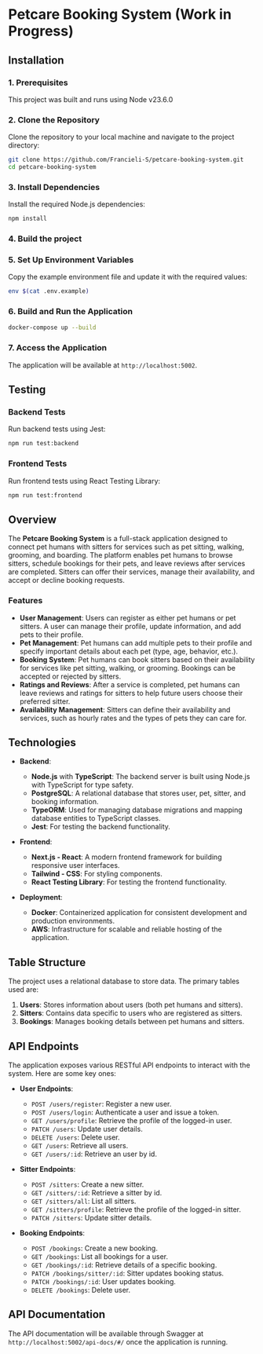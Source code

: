 # Petcare Booking System (Work in Progress)

## Installation

### 1. Prerequisites

This project was built and runs using Node v23.6.0

### 2. Clone the Repository

Clone the repository to your local machine and navigate to the project directory:

```bash
git clone https://github.com/Francieli-S/petcare-booking-system.git
cd petcare-booking-system
```

### 3. Install Dependencies

Install the required Node.js dependencies:

```bash
npm install
```

### 4. Build the project

### 5. Set Up Environment Variables

Copy the example environment file and update it with the required values:

```bash
env $(cat .env.example)

```

### 6. Build and Run the Application
 
```bash
docker-compose up --build
```

### 7. Access the Application

The application will be available at `http://localhost:5002`.

## Testing

### Backend Tests
Run backend tests using Jest:
```bash
npm run test:backend 
```

### Frontend Tests
Run frontend tests using React Testing Library:
```bash
npm run test:frontend
```

## Overview

The **Petcare Booking System** is a full-stack application designed to connect pet humans with sitters for services such as pet sitting, walking, grooming, and boarding. The platform enables pet humans to browse sitters, schedule bookings for their pets, and leave reviews after services are completed. Sitters can offer their services, manage their availability, and accept or decline booking requests.

### Features
- **User Management**: Users can register as either pet humans or pet sitters. A user can manage their profile, update information, and add pets to their profile.
- **Pet Management**: Pet humans can add multiple pets to their profile and specify important details about each pet (type, age, behavior, etc.).
- **Booking System**: Pet humans can book sitters based on their availability for services like pet sitting, walking, or grooming. Bookings can be accepted or rejected by sitters.
- **Ratings and Reviews**: After a service is completed, pet humans can leave reviews and ratings for sitters to help future users choose their preferred sitter.
- **Availability Management**: Sitters can define their availability and services, such as hourly rates and the types of pets they can care for.

## Technologies

- **Backend**:
  - **Node.js** with **TypeScript**: The backend server is built using Node.js with TypeScript for type safety.
  - **PostgreSQL**: A relational database that stores user, pet, sitter, and booking information.
  - **TypeORM**: Used for managing database migrations and mapping database entities to TypeScript classes.
  - **Jest**: For testing the backend functionality.

- **Frontend**:
  - **Next.js - React**: A modern frontend framework for building responsive user interfaces.
  - **Tailwind - CSS**: For styling components.
  - **React Testing Library**: For testing the frontend functionality.

- **Deployment**:
  - **Docker**: Containerized application for consistent development and production environments.
  - **AWS**: Infrastructure for scalable and reliable hosting of the application.

## Table Structure

The project uses a relational database to store data. The primary tables used are:

1. **Users**: Stores information about users (both pet humans and sitters).
2. **Sitters**: Contains data specific to users who are registered as sitters.
3. **Bookings**: Manages booking details between pet humans and sitters.

## API Endpoints

The application exposes various RESTful API endpoints to interact with the system. Here are some key ones:

- **User Endpoints**:
  - `POST /users/register`: Register a new user.
  - `POST /users/login`: Authenticate a user and issue a token.
  - `GET /users/profile`: Retrieve the profile of the logged-in user.
  - `PATCH /users`: Update user details.
  - `DELETE /users`: Delete user.
  - `GET /users`: Retrieve all users.
  - `GET /users/:id`: Retrieve an user by id.

- **Sitter Endpoints**:
  - `POST /sitters`: Create a new sitter.
  - `GET /sitters/:id`: Retrieve a sitter by id.
  - `GET /sitters/all`: List all sitters.
  - `GET /sitters/profile`: Retrieve the profile of the logged-in sitter.
  - `PATCH /sitters`: Update sitter details.

- **Booking Endpoints**:
  - `POST /bookings`: Create a new booking.
  - `GET /bookings`: List all bookings for a user.
  - `GET /bookings/:id`: Retrieve details of a specific booking.
  - `PATCH /bookings/sitter/:id`: Sitter updates booking status.
  - `PATCH /bookings/:id`: User updates booking.
  - `DELETE /bookings`: Delete user.

## API Documentation
The API documentation will be available through Swagger at `http://localhost:5002/api-docs/#/` once the application is running.
